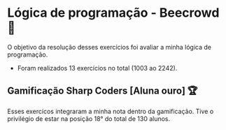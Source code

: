 # Lógica de programação - Beecrowd 🥇
O objetivo da resolução desses exercícios foi avaliar a minha lógica de programação. 
- Foram realizados 13 exercícios no total (1003 ao 2242). 

## Gamificação Sharp Coders [Aluna ouro] 🏆
Esses exercícos integraram a minha nota dentro da gamificação. Tive o privilégio de estar na posição 18° do total de 130 alunos. 
